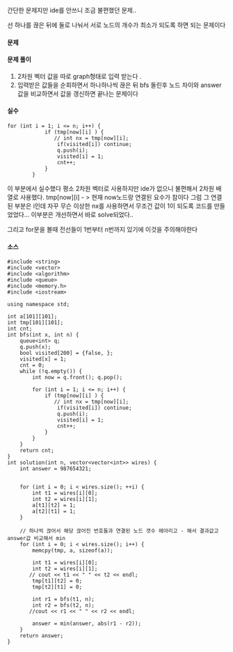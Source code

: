 간단한 문제지만 ide를 안쓰니 조금 불편했던 문제.. 

선 하나를 끊은 뒤에 둘로 나눠서 서로 노드의 개수가 최소가 되도록 하면 되는 문제이다 

#### 문제 


#### 문제 풀이

1. 2차원 벡터 값을 따로 graph형태로 입력 받는다 .
2. 입력받은 값들을 순회하면서 하나하나씩 끊은 뒤 bfs 돌린후 노드 차이와 answer 값을 비교하면서 값을 갱신하면 끝나는 문제이다


#### 실수 
````
for (int i = 1; i <= n; i++) {
			if (tmp[now][i] ) {
               // int nx = tmp[now][i];
                if(visited[i]) continue;
				q.push(i);
                visited[i] = 1;
				cnt++;
			}
		}
````
이 부분에서 실수했다 평소 2차원 벡터로 사용하지만 ide가 없으니 불편해서 2차원 배열로 사용했다.
tmp[now][i] - > 현재 now노드랑 연결된 요수가 참이다 그럼 그 연결된 부분은 i인데 자꾸 무슨 이상한 nx를 사용하면서 무조건 값이 1이 되도록 코드를 만들었었다... 이부분은 개선하면서 바로 solve되었다..

그리고 for문을 볼때 전선들이 1번부터 n번까지 있기에 이것을 주의해야한다 

#### 소스 
````
#include <string>
#include <vector>
#include <algorithm>
#include <queue>
#include <memory.h>
#include <iostream>

using namespace std;

int a[101][101];
int tmp[101][101];
int cnt;
int bfs(int x, int n) {
	queue<int> q;
	q.push(x);
	bool visited[200] = {false, };
	visited[x] = 1;
    cnt = 0;
	while (!q.empty()) {
		int now = q.front(); q.pop();
        
		for (int i = 1; i <= n; i++) {
			if (tmp[now][i] ) {
               // int nx = tmp[now][i];
                if(visited[i]) continue;
				q.push(i);
                visited[i] = 1;
				cnt++;
			}
		}
	}
	return cnt;
}
int solution(int n, vector<vector<int>> wires) {
	int answer = 987654321;


	for (int i = 0; i < wires.size(); ++i) {
		int t1 = wires[i][0];
		int t2 = wires[i][1];
		a[t1][t2] = 1;
		a[t2][t1] = 1;
	}
    
	// 하나씩 끊어서 해당 끊어진 번호들과 연결된 노드 갯수 헤아리고 - 해서 결과값고 answer값 비교해서 min 
	for (int i = 0; i < wires.size(); i++) {
		memcpy(tmp, a, sizeof(a));

		int t1 = wires[i][0];
		int t2 = wires[i][1];
       // cout << t1 << " " << t2 << endl;
		tmp[t1][t2] = 0;
		tmp[t2][t1] = 0;

		int r1 = bfs(t1, n);
		int r2 = bfs(t2, n);
       //cout << r1 << " " << r2 << endl;
        
		answer = min(answer, abs(r1 - r2));
	}
	return answer;
}

````